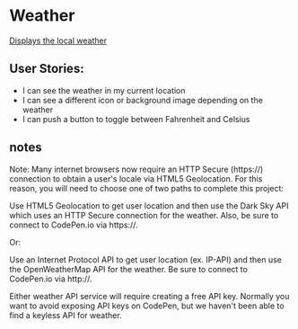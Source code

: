# Weather
[Displays the local weather](https://annagalante.github.io/weather/)


## User Stories:
* I can see the weather in my current location
* I can see a different icon or background image depending on the weather
* I can push a button to toggle between Fahrenheit and Celsius

## notes
Note: Many internet browsers now require an HTTP Secure (https://) connection to obtain a user's locale via HTML5 Geolocation. For this reason, you will need to choose one of two paths to complete this project:

Use HTML5 Geolocation to get user location and then use the Dark Sky API which uses an HTTP Secure connection for the weather. Also, be sure to connect to CodePen.io via https://.

Or:

Use an Internet Protocol API to get user location (ex. IP-API) and then use the OpenWeatherMap API for the weather. Be sure to connect to CodePen.io via http://.


Either weather API service will require creating a free API key. Normally you want to avoid exposing API keys on CodePen, but we haven't been able to find a keyless API for weather.
